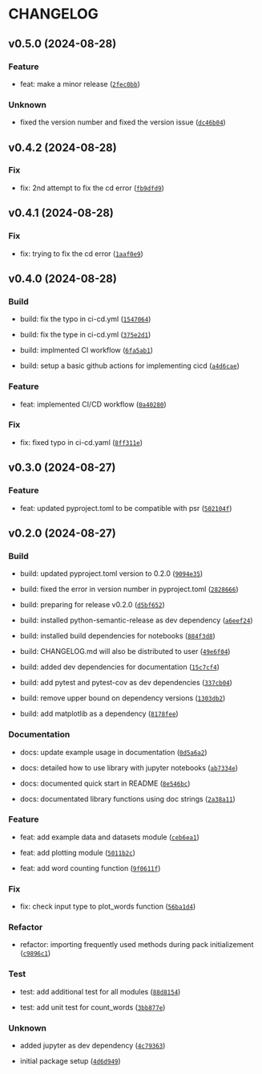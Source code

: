 # CHANGELOG

## v0.5.0 (2024-08-28)

### Feature

* feat: make a minor release ([`2fec0bb`](https://github.com/gauravparajuli/pycounts_gaurav/commit/2fec0bb39e4d0956f19ce4c39096e38661553c17))

### Unknown

* fixed the version number and fixed the version issue ([`dc46b04`](https://github.com/gauravparajuli/pycounts_gaurav/commit/dc46b0428fef6ce8368068114941ab26449d16fe))

## v0.4.2 (2024-08-28)

### Fix

* fix: 2nd attempt to fix the cd error ([`fb9dfd9`](https://github.com/gauravparajuli/pycounts_gaurav/commit/fb9dfd9e1b001795f3e7a360d7ce26763dbf1e6a))

## v0.4.1 (2024-08-28)

### Fix

* fix: trying to fix the cd error ([`1aaf0e9`](https://github.com/gauravparajuli/pycounts_gaurav/commit/1aaf0e90ee4e448b41d67dcf286bb6e76a25b842))

## v0.4.0 (2024-08-28)

### Build

* build: fix the typo in ci-cd.yml ([`1547064`](https://github.com/gauravparajuli/pycounts_gaurav/commit/15470641ab05e5d999a93bbf8400930aeb7317c5))

* build: fix the type in ci-cd.yml ([`375e2d1`](https://github.com/gauravparajuli/pycounts_gaurav/commit/375e2d12fe99a8452c26971e8b2e48049af8f001))

* build: implmented CI workflow ([`6fa5ab1`](https://github.com/gauravparajuli/pycounts_gaurav/commit/6fa5ab1eb50a4c5d5f69a4b95d5a6a9cef73d869))

* build: setup a basic github actions for implementing cicd ([`a4d6cae`](https://github.com/gauravparajuli/pycounts_gaurav/commit/a4d6cae0d65e402cd933fa8f05876aee2c88d6a1))

### Feature

* feat: implemented CI/CD workflow ([`0a40280`](https://github.com/gauravparajuli/pycounts_gaurav/commit/0a40280f941113ad488d08a0f49405780fcd609d))

### Fix

* fix: fixed typo in ci-cd.yaml ([`8ff311e`](https://github.com/gauravparajuli/pycounts_gaurav/commit/8ff311e99ea491c2ead389d61ae96f21e974a6fb))

## v0.3.0 (2024-08-27)

### Feature

* feat: updated pyproject.toml to be compatible with psr ([`502104f`](https://github.com/gauravparajuli/pycounts_gaurav/commit/502104f4e1e6650527bee5e0962f6e4a1ab49d9d))

## v0.2.0 (2024-08-27)

### Build

* build: updated pyproject.toml version to 0.2.0 ([`9094e35`](https://github.com/gauravparajuli/pycounts_gaurav/commit/9094e3590651257f72c0beeda3e99bf42588f5d9))

* build: fixed the error in version number in pyproject.toml ([`2828666`](https://github.com/gauravparajuli/pycounts_gaurav/commit/28286664c9bfb000b34eec7006c24e9d4921d4aa))

* build: preparing for release v0.2.0 ([`d5bf652`](https://github.com/gauravparajuli/pycounts_gaurav/commit/d5bf652656edb56cd76790a6d4d3aee56f2f5cad))

* build: installed python-semantic-release as dev dependency ([`a6eef24`](https://github.com/gauravparajuli/pycounts_gaurav/commit/a6eef246ba00d1300cd5acd6ee49c1653d7c6abf))

* build: installed build dependencies for notebooks ([`884f3d8`](https://github.com/gauravparajuli/pycounts_gaurav/commit/884f3d8f6508b24a0d4be96a8583df26a870c2f1))

* build: CHANGELOG.md will also be distributed to user ([`49e6f04`](https://github.com/gauravparajuli/pycounts_gaurav/commit/49e6f0420c11381d83812ec0cd29ebe47d36de01))

* build: added dev dependencies for documentation ([`15c7cf4`](https://github.com/gauravparajuli/pycounts_gaurav/commit/15c7cf490ec7569934b84ca079b74c8dd3ebf3cb))

* build: add pytest and pytest-cov as dev dependencies ([`337cb04`](https://github.com/gauravparajuli/pycounts_gaurav/commit/337cb04041594a1c307436a727231ffb0f9c6a5a))

* build: remove upper bound on dependency versions ([`1303db2`](https://github.com/gauravparajuli/pycounts_gaurav/commit/1303db284d61974ad814fb46374099658cb49924))

* build: add matplotlib as a dependency ([`8178fee`](https://github.com/gauravparajuli/pycounts_gaurav/commit/8178feec8a7bf296a8b49650206e11e6973072ce))

### Documentation

* docs: update example usage in documentation ([`0d5a6a2`](https://github.com/gauravparajuli/pycounts_gaurav/commit/0d5a6a26248f1bca06cdcc312fbb5771a96d7e99))

* docs: detailed how to use library with jupyter notebooks ([`ab7334e`](https://github.com/gauravparajuli/pycounts_gaurav/commit/ab7334e6fd4b37022a2c7dbe2d3fbf23b8fd115f))

* docs: documented quick start in README ([`8e546bc`](https://github.com/gauravparajuli/pycounts_gaurav/commit/8e546bcd614b6bb4048e048a846d833862c61286))

* docs: documentated library functions using doc strings ([`2a38a11`](https://github.com/gauravparajuli/pycounts_gaurav/commit/2a38a117dbb91a278c8923d5080074a506301da8))

### Feature

* feat: add example data and datasets module ([`ceb6ea1`](https://github.com/gauravparajuli/pycounts_gaurav/commit/ceb6ea1e3494173a43b7daf75523a50e1be5e73a))

* feat: add plotting module ([`5011b2c`](https://github.com/gauravparajuli/pycounts_gaurav/commit/5011b2cb10ea6b84f36f3125bc1c3b023ba2cd24))

* feat: add word counting function ([`9f0611f`](https://github.com/gauravparajuli/pycounts_gaurav/commit/9f0611ff8f67fc37b428420279cd3cf227cb44f2))

### Fix

* fix: check input type to plot_words function ([`56ba1d4`](https://github.com/gauravparajuli/pycounts_gaurav/commit/56ba1d4483a62383a9fcb72f1ae5f97623381c92))

### Refactor

* refactor: importing frequently used methods during pack initializement ([`c9896c1`](https://github.com/gauravparajuli/pycounts_gaurav/commit/c9896c1a93b4980a793fdf75dae9185e1b1041cf))

### Test

* test: add additional test for all modules ([`88d8154`](https://github.com/gauravparajuli/pycounts_gaurav/commit/88d815436dca39fb2860b4c672c7a148ae623c2c))

* test: add unit test for count_words ([`3bb877e`](https://github.com/gauravparajuli/pycounts_gaurav/commit/3bb877efb210b14b7244d402a3fbf85fb77d25b9))

### Unknown

* added jupyter as dev dependency ([`4c79363`](https://github.com/gauravparajuli/pycounts_gaurav/commit/4c79363727c2c1a8f228636c716cbc09b4d27bb8))

* initial package setup ([`4d6d949`](https://github.com/gauravparajuli/pycounts_gaurav/commit/4d6d9495bdfe0a8c6caaba36827bee69e22d6140))
